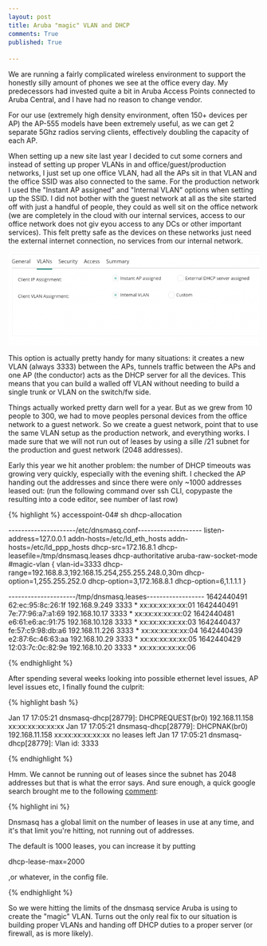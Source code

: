 ```yaml
---
layout: post
title: Aruba "magic" VLAN and DHCP
comments: True
published: True

---
```


We are running a fairly complicated wireless environment to support the honestly silly amount of phones we see at the office every day. My predecessors had invested quite a bit in Aruba Access Points connected to Aruba Central, and I have had no reason to change vendor.

For our use (extremely high density environment, often 150+ devices per AP) the AP-555 models have been extremely useful, as we can get 2 separate 5Ghz radios serving clients, effectively doubling the capacity of each AP.

When setting up a new site last year I decided to cut some corners and instead of setting up proper VLANs in and office/guest/production networks, I just set up one office VLAN, had all the APs sit in that VLAN and the office SSID was also connected to the same. For the production network I  used the "Instant AP assigned" and "Internal VLAN" options when setting up the SSID. I did not bother with the guest network at all as the site started off with just a handful of people, they could as well sit on the office network (we are completely in the cloud with our internal services, access to our office network does not giv eyou access to any DCs or other important services). This felt pretty safe as the devices on these networks just need the external internet connection, no services from our internal network.

![image](/public/aruba_vlan.png)

This option is actually pretty handy for many situations: it creates a new VLAN (always 3333) between the APs, tunnels traffic between the APs and one AP (the conductor) acts as the DHCP server for all the devices. This means that you can build a walled off VLAN without needing to build a single trunk or VLAN on the switch/fw side. 

Things actually worked pretty darn well for a year. But as we grew from 10 people to 300, we had to move peoples personal devices from the office network to a guest network. So we create a guest network, point that to use the same VLAN setup as the production network, and everything works. I made sure that we will not run out of leases by using a sille /21 subnet for the production and guest network (2048 addresses).

Early this year we hit another problem: the number of DHCP timeouts was growing very quickly, especially with the evening shift. I checked the AP handing out the addresses and since there were only ~1000 addresses leased out: (run the following command over ssh CLI, copypaste the resulting into a code editor, see number of last row)

{% highlight %}
accesspoint-04# sh dhcp-allocation

---------------------/etc/dnsmasq.conf--------------------
listen-address=127.0.0.1
addn-hosts=/etc/ld_eth_hosts
addn-hosts=/etc/ld_ppp_hosts
dhcp-src=172.16.8.1
dhcp-leasefile=/tmp/dnsmasq.leases
dhcp-authoritative
aruba-raw-socket-mode
#magic-vlan
{
	vlan-id=3333
	dhcp-range=192.168.8.3,192.168.15.254,255.255.248.0,30m
	dhcp-option=1,255.255.252.0
	dhcp-option=3,172.168.8.1
	dhcp-option=6,1.1.1.1
}

---------------------/tmp/dnsmasq.leases------------------
1642440491 62:ec:95:8c:26:1f 192.168.9.249 3333 * xx:xx:xx:xx:xx:01
1642440491 7e:77:96:a7:a1:69 192.168.10.17 3333 * xx:xx:xx:xx:xx:02
1642440481 e6:61:e6:ac:91:75 192.168.10.128 3333 * xx:xx:xx:xx:xx:03
1642440437 fe:57:c9:98:db:a6 192.168.11.226 3333 * xx:xx:xx:xx:xx:04
1642440439 e2:87:6c:46:63:aa 192.168.10.29 3333 * xx:xx:xx:xx:xx:05
1642440429 12:03:7c:0c:82:9e 192.168.10.20 3333 * xx:xx:xx:xx:xx:06

{% endhighlight %}

After spending several weeks looking into possible ethernet level issues, AP level issues etc, I finally found the culprit:

{% highlight bash %}

Jan 17 17:05:21   dnsmasq-dhcp[28779]: DHCPREQUEST(br0) 192.168.11.158 xx:xx:xx:xx:xx:xx
Jan 17 17:05:21   dnsmasq-dhcp[28779]: DHCPNAK(br0) 192.168.11.158 xx:xx:xx:xx:xx:xx no leases left
Jan 17 17:05:21   dnsmasq-dhcp[28779]: Vlan id: 3333

{% endhighlight %}

Hmm. We cannot be running out of leases since the subnet has 2048 addresses but that is what the error says. And sure enough, a quick google search brought me to the following [comment](https://lists.thekelleys.org.uk/pipermail/dnsmasq-discuss/2015q3/009871.html):


{% highlight ini %}

Dnsmasq has a global limit on the number of leases in use at any time,
and it's that limit you're hitting, not running out of addresses.


The default is 1000 leases, you can increase it by putting

dhcp-lease-max=2000

,or whatever, in the config file.

{% endhighlight %}

So we were hitting the limits of the dnsmasq service Aruba is using to create the "magic" VLAN. Turns out the only real fix to our situation is building proper VLANs and handing off DHCP duties to a proper server (or firewall, as is more likely). 